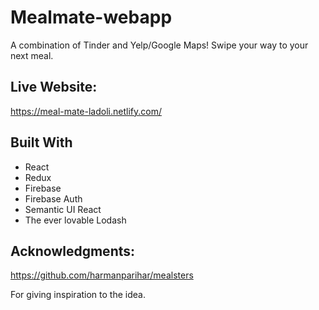 # Mealmate-webapp
A combination of Tinder and Yelp/Google Maps! Swipe your way to your next meal.


## Live Website: 

https://meal-mate-ladoli.netlify.com/

## Built With

* React
* Redux
* Firebase
* Firebase Auth
* Semantic UI React
* The ever lovable Lodash

## Acknowledgments:
https://github.com/harmanparihar/mealsters

For giving inspiration to the idea.
